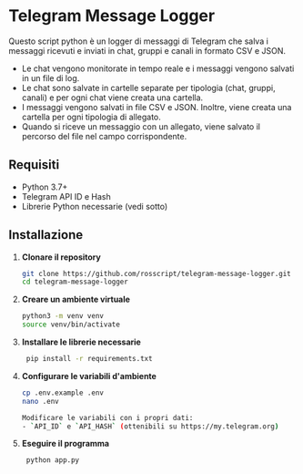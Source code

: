 # Telegram Message Logger

Questo script python è un logger di messaggi di Telegram che salva i messaggi ricevuti e inviati in chat, gruppi e canali in formato CSV e JSON. 
- Le chat vengono monitorate in tempo reale e i messaggi vengono salvati in un file di log.
- Le chat sono salvate in cartelle separate per tipologia (chat, gruppi, canali) e per ogni chat viene creata una cartella.
- I messaggi vengono salvati in file CSV e JSON. Inoltre, viene creata una cartella per ogni tipologia di allegato.
- Quando si riceve un messaggio con un allegato, viene salvato il percorso del file nel campo corrispondente.

## Requisiti

- Python 3.7+
- Telegram API ID e Hash
- Librerie Python necessarie (vedi sotto)

## Installazione

1. **Clonare il repository**

   ```bash
   git clone https://github.com/rosscript/telegram-message-logger.git
   cd telegram-message-logger

2. **Creare un ambiente virtuale**

   ```bash
   python3 -m venv venv
   source venv/bin/activate

3. **Installare le librerie necessarie**

   ```bash
    pip install -r requirements.txt

4. **Configurare le variabili d'ambiente**

   ```bash
   cp .env.example .env
   nano .env

   Modificare le variabili con i propri dati:
   - `API_ID` e `API_HASH` (ottenibili su https://my.telegram.org)

5. **Eseguire il programma**

   ```bash
    python app.py

